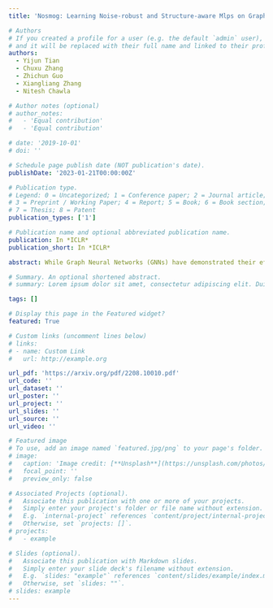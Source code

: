 ```yaml
---
title: 'Nosmog: Learning Noise-robust and Structure-aware Mlps on Graphs'

# Authors
# If you created a profile for a user (e.g. the default `admin` user), write the username (folder name) here
# and it will be replaced with their full name and linked to their profile.
authors:
  - Yijun Tian
  - Chuxu Zhang
  - Zhichun Guo
  - Xiangliang Zhang
  - Nitesh Chawla

# Author notes (optional)
# author_notes:
#   - 'Equal contribution'
#   - 'Equal contribution'

# date: '2019-10-01'
# doi: ''

# Schedule page publish date (NOT publication's date).
publishDate: '2023-01-21T00:00:00Z'

# Publication type.
# Legend: 0 = Uncategorized; 1 = Conference paper; 2 = Journal article;
# 3 = Preprint / Working Paper; 4 = Report; 5 = Book; 6 = Book section;
# 7 = Thesis; 8 = Patent
publication_types: ['1']

# Publication name and optional abbreviated publication name.
publication: In *ICLR*
publication_short: In *ICLR*

abstract: While Graph Neural Networks (GNNs) have demonstrated their efficacy in dealing with non-Euclidean structural data, they are difficult to be deployed in real applications due to the scalability constraint imposed by multi-hop data dependency. Existing methods attempt to address this scalability issue by training multi-layer perceptrons (MLPs) exclusively on node content features using labels derived from trained GNNs. Even though the performance of MLPs can be significantly improved, two issues prevent MLPs from outperforming GNNs and being used in practice, the ignorance of graph structural information and the sensitivity to node feature noises. In this paper, we propose to learn NOiserobust Structure-aware MLPs On Graphs (NOSMOG) to overcome the challenges. Specifically, we first complement node content with position features to help MLPs capture graph structural information. We then design a novel representational similarity distillation strategy to inject structural node similarities into MLPs. Finally, we introduce the adversarial feature augmentation to ensure stable learning against feature noises and further improve performance. Extensive experiments demonstrate that NOSMOG outperforms GNNs and the state-of-the-art method in both transductive and inductive settings across seven datasets, while maintaining a competitive inference efficiency.

# Summary. An optional shortened abstract.
# summary: Lorem ipsum dolor sit amet, consectetur adipiscing elit. Duis posuere tellus ac convallis placerat. Proin tincidunt magna sed ex sollicitudin condimentum.

tags: []

# Display this page in the Featured widget?
featured: True

# Custom links (uncomment lines below)
# links:
# - name: Custom Link
#   url: http://example.org

url_pdf: 'https://arxiv.org/pdf/2208.10010.pdf'
url_code: ''
url_dataset: ''
url_poster: ''
url_project: ''
url_slides: ''
url_source: ''
url_video: ''

# Featured image
# To use, add an image named `featured.jpg/png` to your page's folder.
# image:
#   caption: 'Image credit: [**Unsplash**](https://unsplash.com/photos/pLCdAaMFLTE)'
#   focal_point: ''
#   preview_only: false

# Associated Projects (optional).
#   Associate this publication with one or more of your projects.
#   Simply enter your project's folder or file name without extension.
#   E.g. `internal-project` references `content/project/internal-project/index.md`.
#   Otherwise, set `projects: []`.
# projects:
#   - example

# Slides (optional).
#   Associate this publication with Markdown slides.
#   Simply enter your slide deck's filename without extension.
#   E.g. `slides: "example"` references `content/slides/example/index.md`.
#   Otherwise, set `slides: ""`.
# slides: example
---
```


<!-- {{% callout note %}}
Click the _Cite_ button above to demo the feature to enable visitors to import publication metadata into their reference management software.
{{% /callout %}}

{{% callout note %}}
Create your slides in Markdown - click the _Slides_ button to check out the example.
{{% /callout %}} -->

<!-- [pdf](https://dl.acm.org/doi/pdf/10.1145/3340531.3411981)[code](https://github.com/zhichunguo/GraSeq) -->
<!-- Supplementary notes can be added here, including [code, math, and images](https://wowchemy.com/docs/writing-markdown-latex/). -->
